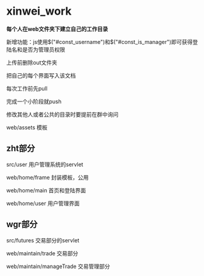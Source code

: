 # xinwei_work
**每个人在web文件夹下建立自己的工作目录**

新增功能：js使用$("#const_username")和$("#const_is_manager")即可获得登陆名和是否为管理员权限

上传前删除out文件夹

把自己的每个界面写入该文档

每次工作前先pull

完成一个小阶段就push

修改其他人或者公共的目录时要提前在群中询问

web/assets 模板

## zht部分


src/user 用户管理系统的servlet

web/home/frame 封装模板，公用

web/home/main 首页和登陆界面

web/home/user 用户管理界面

## wgr部分


src/futures 交易部分的servlet

web/maintain/trade 交易部分

web/maintain/manageTrade 交易管理部分
